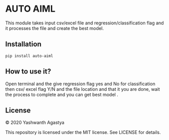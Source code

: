 # AUTO AIML
This module takes input csv/excel file and regression/classification flag and it processes the file and create the best model.


## Installation
```pip install auto-aiml```

## How to use it?
Open terminal and the give regression flag yes  and No for classification then csv/ excel flag Y/N and the file location and that it you are done, wait the process to complete and you can get best model .

## License

© 2020 Yashwanth Agastya

This repository is licensed under the MIT license. See LICENSE for details.